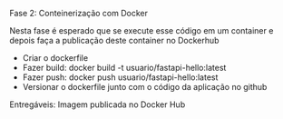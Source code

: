 Fase 2: Conteinerização com Docker

Nesta fase é esperado que se execute esse código em um container e depois faça a publicação deste container no Dockerhub

- Criar o dockerfile
- Fazer build: docker build -t usuario/fastapi-hello:latest
- Fazer push: docker push usuario/fastapi-hello:latest
- Versionar o dockerfile junto com o código da aplicação no github

Entregáveis: Imagem publicada no Docker Hub
